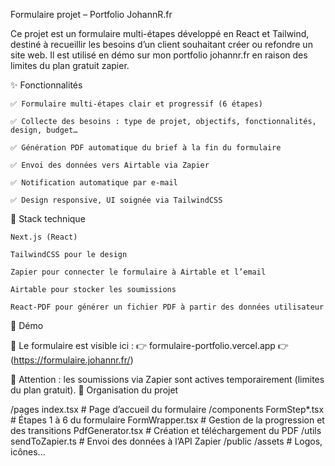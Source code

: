 Formulaire projet – Portfolio JohannR.fr

Ce projet est un formulaire multi-étapes développé en React et Tailwind, destiné à recueillir les besoins d’un client souhaitant créer ou refondre un site web.
Il est utilisé en démo sur mon portfolio johannr.fr en raison des limites du plan gratuit zapier.

✨ Fonctionnalités

    ✅ Formulaire multi-étapes clair et progressif (6 étapes)

    ✅ Collecte des besoins : type de projet, objectifs, fonctionnalités, design, budget…

    ✅ Génération PDF automatique du brief à la fin du formulaire

    ✅ Envoi des données vers Airtable via Zapier

    ✅ Notification automatique par e-mail

    ✅ Design responsive, UI soignée via TailwindCSS

🔧 Stack technique

    Next.js (React)

    TailwindCSS pour le design

    Zapier pour connecter le formulaire à Airtable et l’email

    Airtable pour stocker les soumissions

    React-PDF pour générer un fichier PDF à partir des données utilisateur

🚀 Démo

🧪 Le formulaire est visible ici :
👉 formulaire-portfolio.vercel.app
👉 (https://formulaire.johannr.fr/)

📌 Attention : les soumissions via Zapier sont actives temporairement (limites du plan gratuit).
📁 Organisation du projet

/pages
index.tsx # Page d’accueil du formulaire
/components
FormStep\*.tsx # Étapes 1 à 6 du formulaire
FormWrapper.tsx # Gestion de la progression et des transitions
PdfGenerator.tsx # Création et téléchargement du PDF
/utils
sendToZapier.ts # Envoi des données à l’API Zapier
/public
/assets # Logos, icônes...

